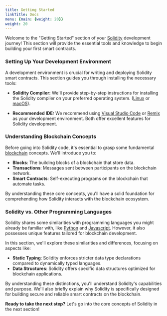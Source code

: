 ```yaml
---
title: Getting Started
linkTitle: Docs
menu: {main: {weight: 20}}
weight: 20
---
```

Welcome to the "Getting Started" section of your [Solidity](https://soliditylang.org/) development journey! This section will provide the essential tools and knowledge to begin building your first smart contracts.

### Setting Up Your Development Environment

A development environment is crucial for writing and deploying Solidity smart contracts. This section guides you through installing the necessary tools:

* **Solidity Compiler:** We'll provide step-by-step instructions for installing the Solidity compiler on your preferred operating system. ([Linux](https://docs.soliditylang.org/en/latest/installing-solidity.html#linux-packages) or [macOS](https://docs.soliditylang.org/en/latest/installing-solidity.html#macos-packages)).

* **Recommended IDE:** We recommend using [Visual Studio Code](https://code.visualstudio.com/) or [Remix](https://remix.ethereum.org/) as your development environment. Both offer excellent features for Solidity development.

### Understanding Blockchain Concepts

Before going into Solidity code, it's essential to grasp some fundamental [blockchain](https://www.blockchain.com/) concepts.  We'll introduce you to:

* **Blocks**: The building blocks of a blockchain that store data.
* **Transactions**: Messages sent between participants on the blockchain network.
* **Smart Contracts**: Self-executing programs on the blockchain that automate tasks.

By understanding these core concepts, you'll have a solid foundation for comprehending how Solidity interacts with the blockchain ecosystem.

### Solidity vs. Other Programming Languages

Solidity shares some similarities with programming languages you might already be familiar with, like [Python](https://www.python.org/) and [Javascript](https://www.javascript.com/). However, it also possesses unique features tailored for blockchain development. 

In this section, we'll explore these similarities and differences, focusing on aspects like:

* **Static Typing**:  Solidity enforces stricter data type declarations compared to dynamically typed languages.
* **Data Structures**:  Solidity offers specific data structures optimized for blockchain applications.

By understanding these distinctions, you'll understand Solidity's capabilities and purpose.  We'll also briefly explain why Solidity is specifically designed for building secure and reliable smart contracts on the blockchain.

**Ready to take the next step?** Let's go into the core concepts of Solidity in the next section!